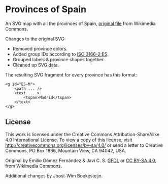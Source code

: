 # Provinces of Spain
An SVG map with all the provinces of Spain, [original file](https://commons.wikimedia.org/wiki/File:Provinces_of_Spain.svg) from Wikimedia Commons.

Changes to the original SVG:
- Removed province colors.
- Added group IDs according to [ISO 3166-2:ES](https://en.wikipedia.org/wiki/ISO_3166-2:ES).
- Grouped labels & province shapes together.
- Cleaned up SVG data.

The resulting SVG fragment for every province has this format:
```
<g id="ES-M">
    <path ... />
    <text ... >
        <tspan>Madrid</tspan>
    </text>
</g>
```
## License
This work is licensed under the Creative Commons Attribution-ShareAlike 4.0 International License. To view a copy of this license, visit http://creativecommons.org/licenses/by-sa/4.0/ or send a letter to Creative Commons, PO Box 1866, Mountain View, CA 94042, USA.

Original by Emilio Gómez Fernández & Javi C. S. [GFDL](http://www.gnu.org/copyleft/fdl.html) or [CC BY-SA 4.0](https://creativecommons.org/licenses/by-sa/4.0), from Wikimedia Commons.

Additional changes by Joost-Wim Boekesteijn.